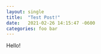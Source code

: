 ```yaml
---
layout: single
title:  "Test Post!"
date:   2021-02-26 14:15:47 -0600
categories: foo bar
---
```


Hello!
